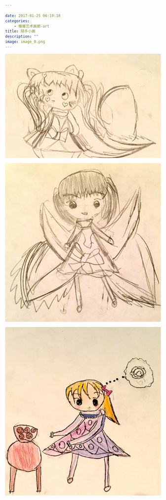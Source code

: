 ```yaml
---

date: 2017-01-25 06:19:18
categories:
    - 暖暖艺术画廊-art
title: 随手小画
description: ""
image: image_0.png
---
```


![](image_0.png)  
  
![](image_1.png)  
  
![](image_2.png)